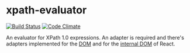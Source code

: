 # xpath-evaluator

[![Build Status](https://travis-ci.org/badeball/xpath-evaluator.svg?branch=master)](https://travis-ci.org/badeball/xpath-evaluator)
[![Code Climate](https://codeclimate.com/github/badeball/xpath-evaluator/badges/gpa.svg)](https://codeclimate.com/github/badeball/xpath-evaluator)

An evaluator for XPath 1.0 expressions. An adapter is required and there's
adapters implemented for the [DOM][xpath-dom] and for the [internal
DOM][xpath-react] of React.

[xpath-dom]: https://github.com/badeball/xpath-dom
[xpath-react]: https://github.com/badeball/xpath-react
